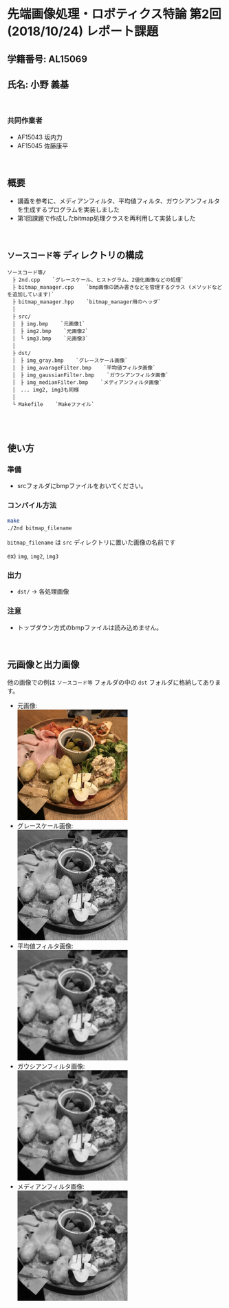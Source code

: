 # 先端画像処理・ロボティクス特論 第2回 (2018/10/24) レポート課題

## 学籍番号: AL15069
## 氏名: 小野 義基
<br>

### 共同作業者
- AF15043 坂内力
- AF15045 佐藤康平
<br>

## 概要
- 講義を参考に、メディアンフィルタ、平均値フィルタ、ガウシアンフィルタを生成するプログラムを実装しました
- 第1回課題で作成したbitmap処理クラスを再利用して実装しました
<br>

## `ソースコード等` ディレクトリの構成
```
ソースコード等/
　├ 2nd.cpp    `グレースケール、ヒストグラム、2値化画像などの処理`
　├ bitmap_manager.cpp    `bmp画像の読み書きなどを管理するクラス (メソッドなどを追加しています)`
　├ bitmap_manager.hpp    `bitmap_manager用のヘッダ`
　│
　├ src/
　│　├ img.bmp    `元画像1`
　│　├ img2.bmp    `元画像2`
　│　└ img3.bmp    `元画像3`
　│
　├ dst/
　│　├ img_gray.bmp    `グレースケール画像`
　│　├ img_avarageFilter.bmp    `平均値フィルタ画像`
　│　├ img_gaussianFilter.bmp    `ガウシアンフィルタ画像`
　│　├ img_medianFilter.bmp    `メディアンフィルタ画像`
　│　... img2, img3も同様
　│
　└ Makefile    `Makeファイル`
```
<br>
<br>


## 使い方

### 準備
- srcフォルダにbmpファイルをおいてください。

### コンパイル方法
``` sh
make
./2nd bitmap_filename
```
`bitmap_filename` は `src` ディレクトリに置いた画像の名前です

ex) `img`, `img2`, `img3`

### 出力
- `dst/` -> 各処理画像

### 注意
- トップダウン方式のbmpファイルは読み込めません。
<br>

## 元画像と出力画像
他の画像での例は `ソースコード等` フォルダの中の `dst` フォルダに格納してあります。
- 元画像: <br>![img](./src/img2.bmp)
- グレースケール画像: <br>![img_gray](./dst/img2_gray.bmp)
- 平均値フィルタ画像: <br>![img_avarageFilter](./dst/img2_avarageFilter.bmp)
- ガウシアンフィルタ画像: <br>![img_gaussianFilter](./dst/img2_gaussianFilter.bmp)
- メディアンフィルタ画像: <br>![img_medianFilter](./dst/img2_medianFilter.bmp)